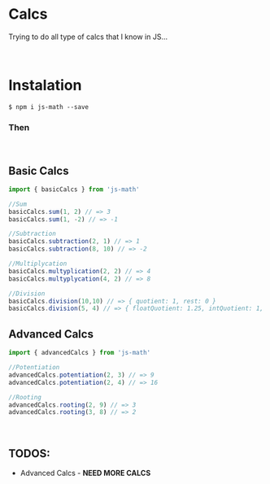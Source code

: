 # Calcs
Trying to do all type of calcs that I know in JS...

<br/>

# Instalation
```
$ npm i js-math --save
```

### Then

<br/>

## Basic Calcs
```js
import { basicCalcs } from 'js-math'

//Sum
basicCalcs.sum(1, 2) // => 3
basicCalcs.sum(1, -2) // => -1

//Subtraction
basicCalcs.subtraction(2, 1) // => 1
basicCalcs.subtraction(8, 10) // => -2

//Multiplycation
basicCalcs.multyplication(2, 2) // => 4
basicCalcs.multyplycation(4, 2) // => 8

//Division
basicCalcs.division(10,10) // => { quotient: 1, rest: 0 }
basicCalcs.division(5, 4) // => { floatQuotient: 1.25, intQuotient: 1, rest: 1 }
```

## Advanced Calcs
```js
import { advancedCalcs } from 'js-math'

//Potentiation
advancedCalcs.potentiation(2, 3) // => 9
advancedCalcs.potentiation(2, 4) // => 16

//Rooting
advancedCalcs.rooting(2, 9) // => 3
advancedCalcs.rooting(3, 8) // => 2
```

<br/>

## TODOS:

- Advanced Calcs - **NEED MORE CALCS**